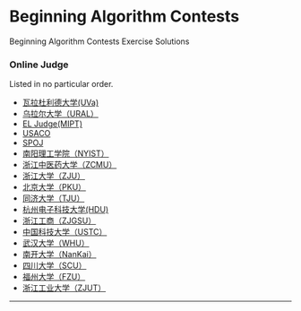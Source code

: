 # Beginning Algorithm Contests

Beginning Algorithm Contests Exercise Solutions

### Online Judge

Listed in no particular order.

- [瓦拉杜利德大学(UVa)](https://uva.onlinejudge.org/)
- [乌拉尔大学（URAL）](http://acm.timus.ru/)
- [EL Judge(MIPT)](http://acm.mipt.ru/judge/problems.pl)
- [USACO](http://train.usaco.org/usacogate)
- [SPOJ](http://www.spoj.com/)
- [南阳理工学院（NYIST）](http://acm.nyist.net/JudgeOnline/problemset.php)
- [浙江中医药大学（ZCMU）](http://acm.zcmu.edu.cn/JudgeOnline/problemset.php)
- [浙江大学（ZJU）](http://acm.zju.edu.cn/onlinejudge/showProblemsets.do)
- [北京大学（PKU）](http://acm.pku.edu.cn/JudgeOnline/)
- [同济大学（TJU）](http://acm.tongji.edu.cn/problemset.php)
- [杭州电子科技大学(HDU)](http://acm.hdu.edu.cn/)
- [浙江工商（ZJGSU）](http://acm.zjgsu.edu.cn/)
- [中国科技大学（USTC）](http://acm.ustc.edu.cn/ustcoj/problemlist.php)
- [武汉大学（WHU）](http://acm.whu.edu.cn/olive/problems)
- [南开大学（NanKai）](http://acm.nankai.edu.cn/)
- [四川大学（SCU）](http://acm.scu.edu.cn/soj/problems.action)
- [福州大学（FZU）](http://acm.fzu.edu.cn/)
- [浙江工业大学（ZJUT）](http://acm.zjut.edu.cn/)

-----
